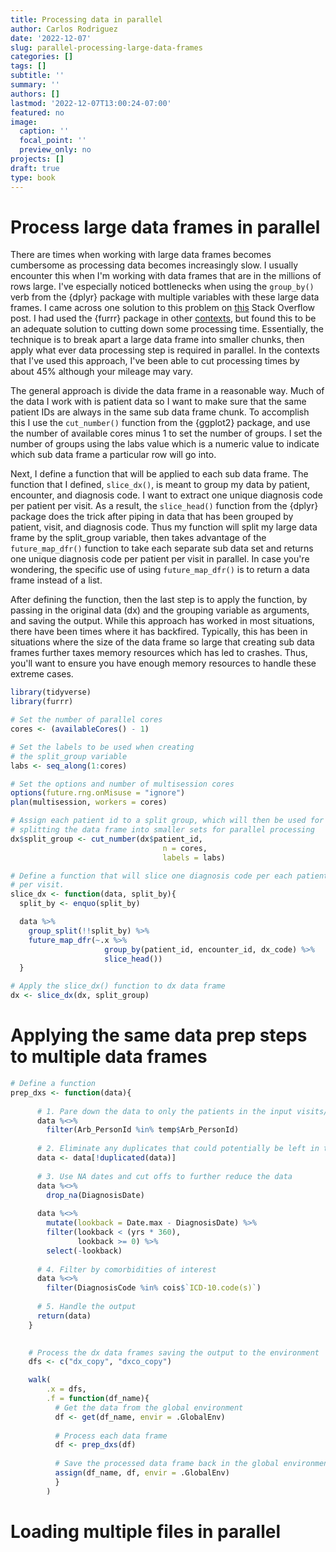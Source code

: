 ```yaml
---
title: Processing data in parallel
author: Carlos Rodriguez
date: '2022-12-07'
slug: parallel-processing-large-data-frames
categories: []
tags: []
subtitle: ''
summary: ''
authors: []
lastmod: '2022-12-07T13:00:24-07:00'
featured: no
image:
  caption: ''
  focal_point: ''
  preview_only: no
projects: []
draft: true
type: book
---
```


# Process large data frames in parallel

There are times when working with large data frames becomes cumbersome as processing data becomes increasingly slow. I usually encounter this when I'm working with data frames that are in the millions of rows large. I've especially noticed bottlenecks when using the `group_by()` verb from the {dplyr} package with multiple variables with these large data frames. I came across one solution to this problem on [this]( https://stackoverflow.com/questions/65846252/how-to-split-dataframe-for-future-map-for-optimal-performance) Stack Overflow post. I had used the {furrr} package in other [contexts](/guides/workflow/parameterized-and-parallelized-quarto-reports), but found this to be an adequate solution to cutting down some processing time. Essentially, the technique is to break apart a large data frame into smaller chunks, then apply what ever data processing step is required in parallel. In the contexts that I've used this approach, I've been able to cut processing times by about 45% although your mileage may vary.

The general approach is divide the data frame in a reasonable way. Much of the data I work with is patient data so I want to make sure that the same patient IDs are always in the same sub data frame chunk. To accomplish this I use the `cut_number()` function from the {ggplot2} package, and use the number of available cores minus 1 to set the number of groups. I set the number of groups using the labs value which is a numeric value to indicate which sub data frame a particular row will go into.

Next, I define a function that will be applied to each sub data frame. The function that I defined, `slice_dx()`, is meant to group my data by patient, encounter, and diagnosis code. I want to extract one unique diagnosis code per patient per visit. As a result, the `slice_head()` function from the {dplyr} package does the trick after piping in data that has been grouped by patient, visit, and diagnosis code. Thus my function will split my large data frame by the split_group variable, then takes advantage of the `future_map_dfr()` function to take each separate sub data set and returns one unique diagnosis code per patient per visit in parallel. In case you're wondering, the specific use of using `future_map_dfr()` is to return a data frame instead of a list.

After defining the function, then the last step is to apply the function, by passing in the original data (dx) and the grouping variable as arguments, and saving the output. 
While this approach has worked in most situations, there have been times where it has backfired. Typically, this has been in situations where the size of the data frame so large that creating sub data frames further taxes memory resources which has led to crashes. Thus, you'll want to ensure you have enough memory resources to handle these extreme cases.


```r
library(tidyverse)
library(furrr)

# Set the number of parallel cores 
cores <- (availableCores() - 1)

# Set the labels to be used when creating
# the split_group variable
labs <- seq_along(1:cores)

# Set the options and number of multisession cores 
options(future.rng.onMisuse = "ignore")
plan(multisession, workers = cores)

# Assign each patient id to a split group, which will then be used for
# splitting the data frame into smaller sets for parallel processing
dx$split_group <- cut_number(dx$patient_id, 
                                  n = cores, 
                                  labels = labs)

# Define a function that will slice one diagnosis code per each patient 
# per visit.
slice_dx <- function(data, split_by){
  split_by <- enquo(split_by)

  data %>%
    group_split(!!split_by) %>%
    future_map_dfr(~.x %>%
                     group_by(patient_id, encounter_id, dx_code) %>% 
                     slice_head()) 
  }

# Apply the slice_dx() function to dx data frame
dx <- slice_dx(dx, split_group)
```



# Applying the same data prep steps to multiple data frames

```r
# Define a function
prep_dxs <- function(data){
      
      # 1. Pare down the data to only the patients in the input visits/temp df
      data %<>% 
        filter(Arb_PersonId %in% temp$Arb_PersonId)
      
      # 2. Eliminate any duplicates that could potentially be left in the data
      data <- data[!duplicated(data)]
      
      # 3. Use NA dates and cut offs to further reduce the data
      data %<>% 
        drop_na(DiagnosisDate)
      
      data %<>% 
        mutate(lookback = Date.max - DiagnosisDate) %>% 
        filter(lookback < (yrs * 360),
               lookback >= 0) %>%
        select(-lookback)
      
      # 4. Filter by comorbidities of interest
      data %<>% 
        filter(DiagnosisCode %in% cois$`ICD-10.code(s)`)
      
      # 5. Handle the output
      return(data)
    }
    

    # Process the dx data frames saving the output to the environment
    dfs <- c("dx_copy", "dxco_copy")

    walk(
        .x = dfs,
        .f = function(df_name){
          # Get the data from the global environment
          df <- get(df_name, envir = .GlobalEnv)
          
          # Process each data frame
          df <- prep_dxs(df)
          
          # Save the processed data frame back in the global environment
          assign(df_name, df, envir = .GlobalEnv)
          }
        )
```

# Loading multiple files in parallel
